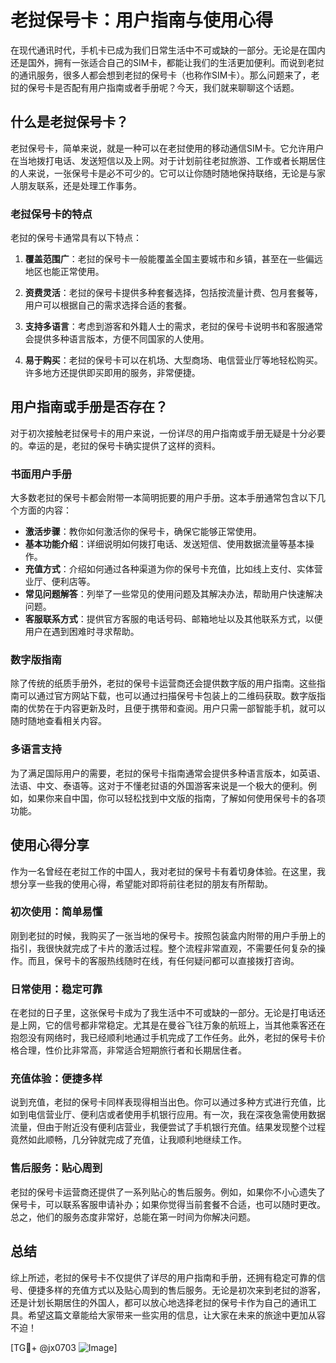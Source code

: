 # 老挝保号卡：用户指南与使用心得

在现代通讯时代，手机卡已成为我们日常生活中不可或缺的一部分。无论是在国内还是国外，拥有一张适合自己的SIM卡，都能让我们的生活更加便利。而说到老挝的通讯服务，很多人都会想到老挝的保号卡（也称作SIM卡）。那么问题来了，老挝的保号卡是否配有用户指南或者手册呢？今天，我们就来聊聊这个话题。

## 什么是老挝保号卡？

老挝保号卡，简单来说，就是一种可以在老挝使用的移动通信SIM卡。它允许用户在当地拨打电话、发送短信以及上网。对于计划前往老挝旅游、工作或者长期居住的人来说，一张保号卡是必不可少的。它可以让你随时随地保持联络，无论是与家人朋友联系，还是处理工作事务。

### 老挝保号卡的特点

老挝的保号卡通常具有以下特点：

1. **覆盖范围广**：老挝的保号卡一般能覆盖全国主要城市和乡镇，甚至在一些偏远地区也能正常使用。
   
2. **资费灵活**：老挝的保号卡提供多种套餐选择，包括按流量计费、包月套餐等，用户可以根据自己的需求选择合适的套餐。

3. **支持多语言**：考虑到游客和外籍人士的需求，老挝的保号卡说明书和客服通常会提供多种语言版本，方便不同国家的人使用。

4. **易于购买**：老挝的保号卡可以在机场、大型商场、电信营业厅等地轻松购买。许多地方还提供即买即用的服务，非常便捷。

## 用户指南或手册是否存在？

对于初次接触老挝保号卡的用户来说，一份详尽的用户指南或手册无疑是十分必要的。幸运的是，老挝的保号卡确实提供了这样的资料。

### 书面用户手册

大多数老挝的保号卡都会附带一本简明扼要的用户手册。这本手册通常包含以下几个方面的内容：

- **激活步骤**：教你如何激活你的保号卡，确保它能够正常使用。
- **基本功能介绍**：详细说明如何拨打电话、发送短信、使用数据流量等基本操作。
- **充值方式**：介绍如何通过各种渠道为你的保号卡充值，比如线上支付、实体营业厅、便利店等。
- **常见问题解答**：列举了一些常见的使用问题及其解决办法，帮助用户快速解决问题。
- **客服联系方式**：提供官方客服的电话号码、邮箱地址以及其他联系方式，以便用户在遇到困难时寻求帮助。

### 数字版指南

除了传统的纸质手册外，老挝的保号卡运营商还会提供数字版的用户指南。这些指南可以通过官方网站下载，也可以通过扫描保号卡包装上的二维码获取。数字版指南的优势在于内容更新及时，且便于携带和查阅。用户只需一部智能手机，就可以随时随地查看相关内容。

### 多语言支持

为了满足国际用户的需要，老挝的保号卡指南通常会提供多种语言版本，如英语、法语、中文、泰语等。这对于不懂老挝语的外国游客来说是一个极大的便利。例如，如果你来自中国，你可以轻松找到中文版的指南，了解如何使用保号卡的各项功能。

## 使用心得分享

作为一名曾经在老挝工作的中国人，我对老挝的保号卡有着切身体验。在这里，我想分享一些我的使用心得，希望能对即将前往老挝的朋友有所帮助。

### 初次使用：简单易懂

刚到老挝的时候，我购买了一张当地的保号卡。按照包装盒内附带的用户手册上的指引，我很快就完成了卡片的激活过程。整个流程非常直观，不需要任何复杂的操作。而且，保号卡的客服热线随时在线，有任何疑问都可以直接拨打咨询。

### 日常使用：稳定可靠

在老挝的日子里，这张保号卡成为了我生活中不可或缺的一部分。无论是打电话还是上网，它的信号都非常稳定。尤其是在曼谷飞往万象的航班上，当其他乘客还在抱怨没有网络时，我已经顺利地通过手机完成了工作任务。此外，老挝的保号卡价格合理，性价比非常高，非常适合短期旅行者和长期居住者。

### 充值体验：便捷多样

说到充值，老挝的保号卡同样表现得相当出色。你可以通过多种方式进行充值，比如到电信营业厅、便利店或者使用手机银行应用。有一次，我在深夜急需使用数据流量，但由于附近没有便利店营业，我便尝试了手机银行充值。结果发现整个过程竟然如此顺畅，几分钟就完成了充值，让我顺利地继续工作。

### 售后服务：贴心周到

老挝的保号卡运营商还提供了一系列贴心的售后服务。例如，如果你不小心遗失了保号卡，可以联系客服申请补办；如果你觉得当前套餐不合适，也可以随时更改。总之，他们的服务态度非常好，总能在第一时间为你解决问题。

## 总结

综上所述，老挝的保号卡不仅提供了详尽的用户指南和手册，还拥有稳定可靠的信号、便捷多样的充值方式以及贴心周到的售后服务。无论是初次来到老挝的游客，还是计划长期居住的外国人，都可以放心地选择老挝的保号卡作为自己的通讯工具。希望这篇文章能给大家带来一些实用的信息，让大家在未来的旅途中更加从容不迫！

[TG💪+ @jx0703 ![Image](https://github.com/user-attachments/assets/dbca1d08-cadb-493c-b0ec-ad6f7a83f270)]